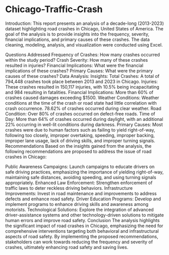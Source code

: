 # Chicago-Traffic-Crash
Introduction:
This report presents an analysis of a decade-long (2013-2023) dataset highlighting road crashes in Chicago, United States of America. The goal of the analysis is to provide insights into the frequency, severity, financial implications, and primary causes of these crashes. The data cleaning, modeling, analysis, and visualization were conducted using Excel.

Questions Addressed
Frequency of Crashes: How many crashes occurred within the study period?
Crash Severity: How many of these crashes resulted in injuries?
Financial Implications: What were the financial implications of these crashes?
Primary Causes: What were the primary causes of these crashes?
Data Analysis:
Insights:
Total Crashes: A total of 794,448 crashes took place between 2013 and 2023 in Chicago.
Injuries: These crashes resulted in 150,117 injuries, with 10.5% being incapacitating and 984 resulting in fatalities.
Financial Implications: More than 60% of crashes caused damages exceeding $1500.
Weather Conditions: Weather conditions at the time of the crash or road state had little correlation with crash occurrence. 78.62% of crashes occurred during clear weather.
Road Condition: Over 80% of crashes occurred on defect-free roads.
Time of Day: More than 64% of crashes occurred during daylight, with an additional 22% occurring in well-lit conditions during darkness.
Primary Causes: Most crashes were due to human factors such as failing to yield right-of-way, following too closely, improper overtaking, speeding, improper backing, improper lane usage, lack of driving skills, and improper turning signals.
Recommendations
Based on the insights gained from the analysis, the following recommendations are proposed to address the issue of road crashes in Chicago:

Public Awareness Campaigns: Launch campaigns to educate drivers on safe driving practices, emphasizing the importance of yielding right-of-way, maintaining safe distances, avoiding speeding, and using turning signals appropriately.
Enhanced Law Enforcement: Strengthen enforcement of traffic laws to deter reckless driving behaviors.
Infrastructure Improvements: Invest in road maintenance and improvements to address defects and enhance road safety.
Driver Education Programs: Develop and implement programs to enhance driving skills and awareness among motorists.
Technological Solutions: Explore the integration of advanced driver-assistance systems and other technology-driven solutions to mitigate human errors and improve road safety.
Conclusion
The analysis highlights the significant impact of road crashes in Chicago, emphasizing the need for comprehensive interventions targeting both behavioral and infrastructural aspects of road safety. By implementing the proposed recommendations, stakeholders can work towards reducing the frequency and severity of crashes, ultimately enhancing road safety and saving lives.
